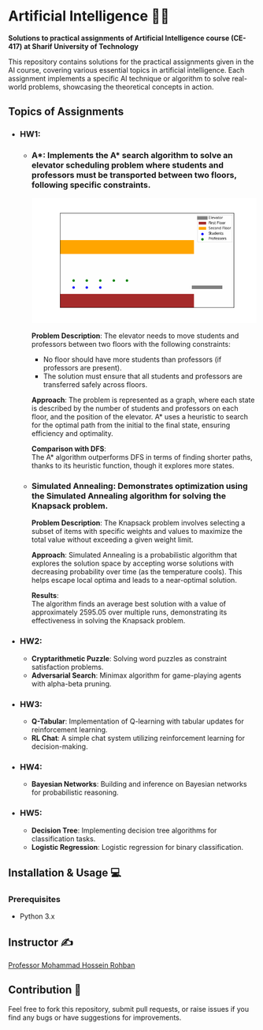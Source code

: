 # Artificial Intelligence 🤖🧠

**Solutions to practical assignments of Artificial Intelligence course (CE-417) at Sharif University of Technology**

This repository contains solutions for the practical assignments given in the AI course, covering various essential topics in artificial intelligence. Each assignment implements a specific AI technique or algorithm to solve real-world problems, showcasing the theoretical concepts in action.

## Topics of Assignments

* ### **HW1**:  
    * ### **A\***: Implements the A* search algorithm to solve an elevator scheduling problem where students and professors must be transported between two floors, following specific constraints.
    
      ![A* Algorithm GIF](a_star_algorithm.gif)
    
      **Problem Description**:
      The elevator needs to move students and professors between two floors with the following constraints:
      - No floor should have more students than professors (if professors are present).
      - The solution must ensure that all students and professors are transferred safely across floors.

      **Approach**:
      The problem is represented as a graph, where each state is described by the number of students and professors on each floor, and the position of the elevator. A* uses a heuristic to search for the optimal path from the initial to the final state, ensuring efficiency and optimality.
      
      **Comparison with DFS**:  
      The A* algorithm outperforms DFS in terms of finding shorter paths, thanks to its heuristic function, though it explores more states.

    * ### **Simulated Annealing**: Demonstrates optimization using the Simulated Annealing algorithm for solving the Knapsack problem.
    
      **Problem Description**:
      The Knapsack problem involves selecting a subset of items with specific weights and values to maximize the total value without exceeding a given weight limit.

      **Approach**:
      Simulated Annealing is a probabilistic algorithm that explores the solution space by accepting worse solutions with decreasing probability over time (as the temperature cools). This helps escape local optima and leads to a near-optimal solution.

      **Results**:  
      The algorithm finds an average best solution with a value of approximately 2595.05 over multiple runs, demonstrating its effectiveness in solving the Knapsack problem.

* ### **HW2**:  
    * **Cryptarithmetic Puzzle**: Solving word puzzles as constraint satisfaction problems.
    * **Adversarial Search**: Minimax algorithm for game-playing agents with alpha-beta pruning.
    
* ### **HW3**:  
    * **Q-Tabular**: Implementation of Q-learning with tabular updates for reinforcement learning.
    * **RL Chat**: A simple chat system utilizing reinforcement learning for decision-making.
    
* ### **HW4**:  
    * **Bayesian Networks**: Building and inference on Bayesian networks for probabilistic reasoning.
    
* ### **HW5**:  
    * **Decision Tree**: Implementing decision tree algorithms for classification tasks.
    * **Logistic Regression**: Logistic regression for binary classification.

## Installation & Usage 💻

### Prerequisites
- Python 3.x

## Instructor ✍
[Professor Mohammad Hossein Rohban](https://www.linkedin.com/in/mohammad-hossein-rohban-75567677/?originalSubdomain=ir)

## Contribution 👥
Feel free to fork this repository, submit pull requests, or raise issues if you find any bugs or have suggestions for improvements.
